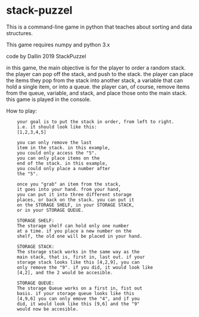 # stack-puzzel
This is a command-line game in python that teaches about sorting and data structures.

This game requires numpy and python 3.x


code by Dallin 2019
StackPuzzel

in this game, the main objective is for the player to 
order a random stack. the player can pop off the stack,
and push to the stack. the player can place the items
they pop from the stack into another stack, a variable that
can hold a single item, or into a queue. the player can,
of course, remove items from the queue, variable, and stack,
and place those onto the main stack.
this game is played in the console.

How to play:
		
		your goal is to put the stack in order, from left to right.
		i.e. it should look like this:
		[1,2,3,4,5]
		
		you can only remove the last
		item in the stack. in this example,
		you could only access the "5".
		you can only place items on the
		end of the stack. in this example,
		you could only place a number after
		the "5".
		
		once you "grab" an item from the stack,
		it goes into your hand. from your hand,
		you can put it into three different storage
		places, or back on the stack. you can put it
		on the STORAGE SHELF, in your STORAGE STACK,
		or in your STORAGE QUEUE.
		
		STORAGE SHELF:
		The storage shelf can hold only one number
		at a time. if you place a new number on the
		shelf, the old one will be placed in your hand.
		
		STORAGE STACK:
		The storage stack works in the same way as the
		main stack, that is, first in, last out. if your
		storage stack looks like this [4,2,9], you can
		only remove the "9". if you did, it would look like
		[4,2], and the 2 would be accesible.
		
		STORAGE QUEUE:
		The storage Queue works on a first in, fist out
		basis. if your storage queue looks like this
		[4,9,6] you can only emove the "4", and if you
		did, it would look like this [9,6] and the "9"
		would now be accesible.
